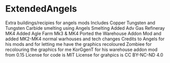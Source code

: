 # ExtendedAngels
Extra buildings/recipies for angels mods
Includes Copper Tungsten and Tungsten Carbide smelting using Angels Smelting
Added Adv Gas Refineray MK4
Added Agle Farm Mk3 & MK4
Ported the Warehouse Addon Mod and added MK2-MK4 normal warhouses and tech changes
Credits to Angels for his mods and for letting me have the graphics recoloured
Zombiee for recolouring the graphics for me
KorGgenT for his warehouse addon mod from 0.15
License for code is MIT
License for grahpics is CC BY-NC-ND 4.0
